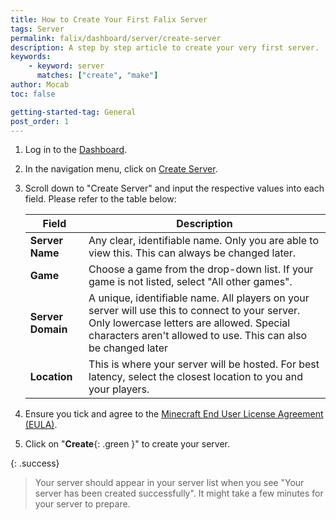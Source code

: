```yaml
---
title: How to Create Your First Falix Server
tags: Server
permalink: falix/dashboard/server/create-server
description: A step by step article to create your very first server.
keywords:
    - keyword: server
      matches: ["create", "make"]
author: Mocab
toc: false

getting-started-tag: General
post_order: 1
---
```


1. Log in to the [Dashboard](https://client.falixnodes.net/).

2. In the navigation menu, click on [Create Server](https://client.falixnodes.net/create).

3. Scroll down to "Create Server" and input the respective values into each field. Please refer to the table below:

    | Field             | Description                                                                                                                     |
    | ----------------- | ------------------------------------------------------------------------------------------------------------------------------- |
    | **Server Name**   | Any clear, identifiable name. Only you are able to view this. This can always be changed later.                                  |
    | **Game**          | Choose a game from the drop-down list. If your game is not listed, select "All other games".                                     |
    | **Server Domain** | A unique, identifiable name. All players on your server will use this to connect to your server. Only lowercase letters are allowed. Special characters aren't allowed to use. This can also be changed later |
    | **Location**      | This is where your server will be hosted. For best latency, select the closest location to you and your players.                  |

4. Ensure you tick and agree to the [Minecraft End User License Agreement (EULA)](https://www.minecraft.net/en-us/eula).

5. Click on "**Create**{: .green }" to create your server.

{: .success}

> Your server should appear in your server list when you see "Your server has been created successfully". It might take a few minutes for your server to prepare.
